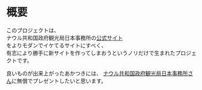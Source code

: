 # 概要

このプロジェクトは、  
ナウル共和国政府観光局日本事務所の[公式サイト](https://nauru.or.jp/)  
をよりモダンでイケてるサイトにすべく、  
有志により勝手に新サイトを作ってしまおうというノリだけで生まれたプロジェクトです。  

良いものが出来上がったあかつきには、
[ナウル共和国政府観光局日本事務所さん](https://twitter.com/nauru_japan)に無償でプレゼントしたいと思います。  
